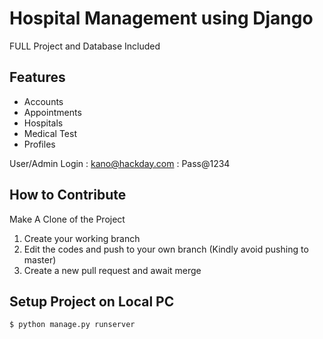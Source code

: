 # Hospital Management using Django

FULL Project and Database Included

## Features

- Accounts
- Appointments
- Hospitals
- Medical Test
- Profiles

User/Admin Login : kano@hackday.com : Pass@1234

## How to Contribute

Make A Clone of the Project

1. Create your working branch
2. Edit the codes and push to your own branch (Kindly avoid pushing to master)
3. Create a new pull request and await merge


## Setup Project on Local PC

    $ python manage.py runserver
